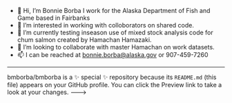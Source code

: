 - 👋 Hi, I’m Bonnie Borba I work for the Alaska Department of Fish and Game based in Fairbanks
- 👀 I’m interested in working with colloborators on shared code.
- 🌱 I’m currently testing inseason use of mixed stock analysis code for chum salmon created by Hamachan Hamazaki.
- 💞️ I’m looking to collaborate with master Hamachan on work datasets.
- 📫 I can be reached at bonnie.borba@alaska.gov or 907-459-7260

---
bmborba/bmborba is a ✨ special ✨ repository because its `README.md` (this file) appears on your GitHub profile.
You can click the Preview link to take a look at your changes.
--->
